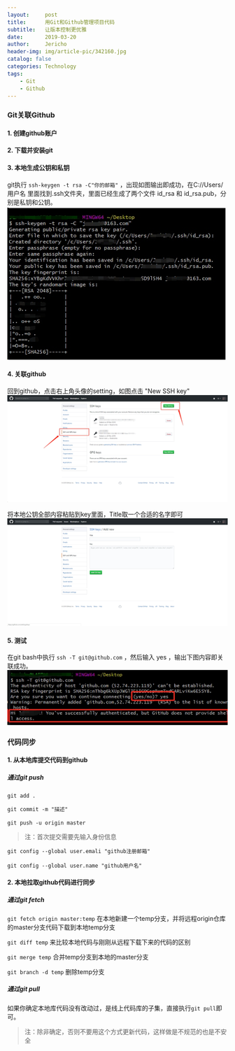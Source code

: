 ```yaml
---
layout:     post
title:      用Git和Github管理项目代码
subtitle:   让版本控制更优雅
date:       2019-03-20
author:     Jericho
header-img: img/article-pic/342160.jpg
catalog: false
categories: Technology
tags:
    - Git
    - Github
---
```

### Git关联Github
#### 1. 创建github账户
#### 2. 下载并安装git
#### 3. 本地生成公钥和私钥
git执行 `ssh-keygen -t rsa -C"你的邮箱"` ，出现如图输出即成功，在C://Users/用户名  里面找到.ssh文件夹，里面已经生成了两个文件 id_rsa 和 id_rsa.pub，分别是私钥和公钥。
![git生成公私钥](/img/article-pic/20-52-14.jpg)

#### 4. 关联github
回到github，点击右上角头像的setting，如图点击 "New SSH key" 
![](/img/article-pic/21-02-36.jpg)

将本地公钥全部内容粘贴到key里面，Title取一个合适的名字即可
![](/img/article-pic/21-04-54.jpg)

#### 5. 测试
在git bash中执行 `ssh -T git@github.com` ，然后输入 yes ，输出下图内容即关联成功。
![测试](/img/article-pic/21-08-15.jpg)

### 代码同步
#### 1. 从本地库提交代码到github
##### 通过git push
 `git add .`

 `git commit -m "描述"`

 `git push -u origin master`

>注：首次提交需要先输入身份信息
    
    git config --global user.emali "github注册邮箱"
    
    git config --global user.name "github用户名"

#### 2. 本地拉取github代码进行同步
##### 通过git fetch
 `git fetch origin master:temp` 在本地新建一个temp分支，并将远程origin仓库的master分支代码下载到本地temp分支

 `git diff temp` 来比较本地代码与刚刚从远程下载下来的代码的区别

 `git merge temp` 合并temp分支到本地的master分支
 
 `git branch -d temp` 删除temp分支

##### 通过git pull
如果你确定本地库代码没有改动过，是线上代码库的子集，直接执行`git pull`即可。
>注：除非确定，否则不要用这个方式更新代码，这样做是不规范的也是不安全